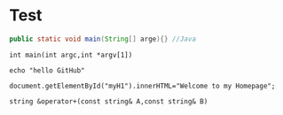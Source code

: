 # Test
```Java
public static void main(String[] arge){} //Java
```
```
int main(int argc,int *argv[1])
```
```
echo "hello GitHub"
```
```
document.getElementById("myH1").innerHTML="Welcome to my Homepage";
```
```
string &operator+(const string& A,const string& B)
